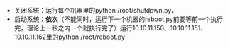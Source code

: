 * 关闭系统：运行每个机器里的python /root/shutdown.py，
* 启动系统：**依次**（不能同时，运行下一个机器的reboot.py前要等前一个执行完，理论上一秒之内一个就执行完了）运行10.10.11.150、10.10.11.151、10.10.11.162里的python /root/reboot.py

